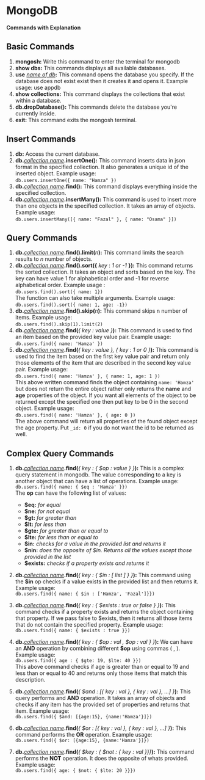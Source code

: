 # MongoDB

**Commands with Explanation**

## Basic Commands

1. **mongosh:** Write this command to enter the terminal for mongodb
1. **show dbs:** This commands displays all available databases.
1. **use** <u>_name of db_</u>**:** This command opens the database you specify. If the database does not exist exist then it creates it and opens it. Example usage: use appdb
1. **show collections:** This command displays the collections that exist within a database.
1. **db.dropDatabase():** This commands delete the database you're currently inside.
1. **exit:** This command exits the mongosh terminal.

## Insert Commands

1. **db:** Access the current database.
1. **db.**<u>_collection name_</u>**.insertOne():** This command inserts data in json format in the specified collection. It also generates a unique id of the inserted object. Example usage:  
   `db.users.insertOne({ name: "Hamza" })`
1. **db.**<u>_collection name_</u>**.find():** This command displays everything inside the specified collection.
1. **db.**<u>_collection name_</u>**.insertMany():** This command is used to insert more than one objects in the specified collection. It takes an array of objects. Example usage:  
   `db.users.insertMany([{ name: "Fazal" }, { name: "Osama" }])`

## Query Commands

1. **db.**<u>_collection name_</u>**.find().limit(**_n_**):** This command limits the search results to _n_ number of objects.
1. **db.**<u>_collection name_</u>**.find().sort({** _key_ : _1 or -1_ **}):** This command returns the sorted collection. It takes an object and sorts based on the key. The key can have value 1 for alphabetical order and -1 for reverse alphabetical order. Example usage :  
   `db.users.find().sort({ name: 1})`  
   The function can also take multiple arguments. Example usage:  
   `db.users.find().sort({ name: 1, age: -1})`
1. **db.**<u>_collection name_</u>**.find().skip(**_n_**):** This command skips n number of items. Example usage:  
   `db.users.find().skip(1).limit(2)`
1. **db.**<u>_collection name_</u>**.find(**_{ key : value }_**):** This command is used to find an item based on the provided key value pair. Example usage:  
   `db.users.find({ name: 'Hamza' })`
1. **db.**<u>_collection name_</u>**.find(**_{ key : value }, { key : 1 or 0 }_**):** This command is used to find the item based on the first key value pair and return only those elements of the item that are described in the second key value pair. Example usage:  
    `db.users.find({ name: 'Hamza' }, { name: 1, age: 1 })`  
   This above written command finds the object containing `name: 'Hamza'` but does not return the entire object rather only returns the **name** and **age** properties of the object. If you want all elements of the object to be returned except the specified one then put key to be 0 in the second object. Example usage:  
   `db.users.find({ name: 'Hamza' }, { age: 0 })`  
   The above command will return all properties of the found object except the age property. Put `_id: 0` if you do not want the id to be returned as well.

## Complex Query Commands

1.  **db.**<u>_collection name_</u>**.find(**_{ key : { $op : value } }_**):** This is a complex query statement in mongodb. The value corresponding to a key is another object that can have a list of operations. Example usage:  
    `db.users.find({ name: { $eq : 'Hamza' }})`  
    The **op** can have the following list of values:

    - **$eq:** _for equal_
    - **$ne:** _for not equal_
    - **$gt:** _for greater than_
    - **$lt:** _for less than_
    - **$gte:** _for greater than or equal to_
    - **$lte:** _for less than or equal to_
    - **$in:** _checks for a value in the provided list and returns it_
    - **$nin:** _does the opposite of $in. Returns all the values except those provided in the list_
    - **$exists:** _checks if a property exists and returns it_

1.  **db.**<u>_collection name_</u>**.find(**_{ key : { $in : [ list ] } }_**):** This command using the **$in** op checks if a value exists in the provided list and then returns it. Example usage:  
    `db.users.find({ name: { $in : ['Hamza', 'Fazal']}})`

1.  **db.**<u>_collection name_</u>**.find(**_{ key : { $exists : true or false } }_**):** This command checks if a property exists and returns the object containing that property. If we pass false to $exists, then it returns all those items that do not contain the specified property. Example usage:  
    `db.users.find({ name: { $exists : true }})`

1.  **db.**<u>_collection name_</u>**.find(**_{ key : { $op : val , $op : val } }_**):** We can have an **AND** operation by combining different **$op** using commas ( , ). Example usage:  
    `db.users.find({ age : { $gte: 19, $lte: 40 }})`  
    This above command checks if age is greater than or equal to 19 and less than or equal to 40 and returns only those items that match this description.

1.  **db.**<u>_collection name_</u>**.find(**_{ $and : [{ key : val }, { key : val }, ...] }_**):** This query performs and **AND** operation. It takes an array of objects and checks if any item has the provided set of properties and returns that item. Example usage:  
    `db.users.find({ $and: [{age:15}, {name:'Hamza'}]})`

1.  **db.**<u>_collection name_</u>**.find(**_{ $or : [{ key : val }, { key : val }, ...] }_**):** This command performs the **OR** operation. Example usage:  
    `db.users.find({ $or: [{age:15}, {name:'Hamza'}]})`

1.  **db.**<u>_collection name_</u>**.find(**_{ $key : { $not : { key : val }}}_**):** This command performs the **NOT** operation. It does the opposite of whats provided. Example usage:  
    `db.users.find({ age: { $not: { $lte: 20 }}})`
